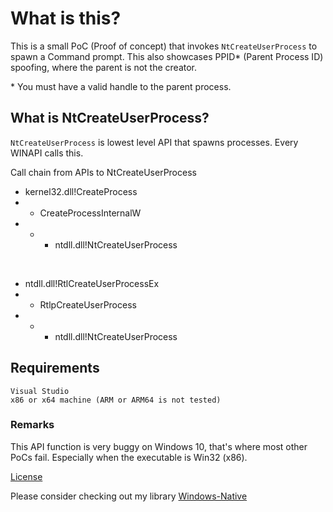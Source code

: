 # What is this?

This is a small PoC (Proof of concept) that invokes `NtCreateUserProcess` to spawn a Command prompt.
This also showcases PPID* (Parent Process ID) spoofing, where the parent is not the creator.

\* You must have a valid handle to the parent process.
## What is NtCreateUserProcess?
`NtCreateUserProcess` is lowest level API that spawns processes. Every WINAPI calls this.

Call chain from APIs to NtCreateUserProcess

* kernel32.dll!CreateProcess
* * CreateProcessInternalW
* *  * ntdll.dll!NtCreateUserProcess
<br>

* ntdll.dll!RtlCreateUserProcessEx
* * RtlpCreateUserProcess
* * * ntdll.dll!NtCreateUserProcess

## Requirements
```
Visual Studio
x86 or x64 machine (ARM or ARM64 is not tested)
```

### Remarks
This API function is very buggy on Windows 10, that's where most other PoCs fail. Especially when the executable is Win32 (x86).


[License](https://github.com/BlackOfWorld/NtCreateUserProcess/LICENSE.md)

Please consider checking out my library [Windows-Native](https://github.com/BlackOfWorld/Windows-Native)
